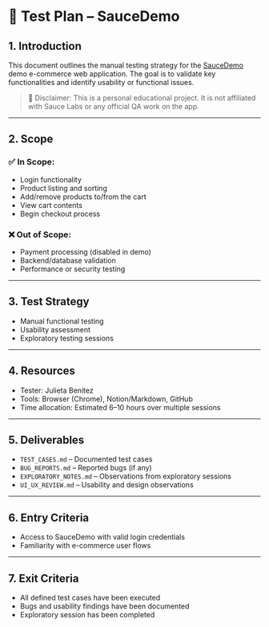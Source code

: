# 🧪 Test Plan – SauceDemo

## 1. Introduction

This document outlines the manual testing strategy for the [SauceDemo](https://www.saucedemo.com/) demo e-commerce web application. The goal is to validate key functionalities and identify usability or functional issues.

> 🔎 Disclaimer: This is a personal educational project. It is not affiliated with Sauce Labs or any official QA work on the app.

---

## 2. Scope

### ✅ In Scope:
- Login functionality
- Product listing and sorting
- Add/remove products to/from the cart
- View cart contents
- Begin checkout process

### ❌ Out of Scope:
- Payment processing (disabled in demo)
- Backend/database validation
- Performance or security testing

---

## 3. Test Strategy

- Manual functional testing
- Usability assessment
- Exploratory testing sessions

---

## 4. Resources

- Tester: Julieta Benítez
- Tools: Browser (Chrome), Notion/Markdown, GitHub
- Time allocation: Estimated 6–10 hours over multiple sessions

---

## 5. Deliverables

- `TEST_CASES.md` – Documented test cases
- `BUG_REPORTS.md` – Reported bugs (if any)
- `EXPLORATORY_NOTES.md` – Observations from exploratory sessions
- `UI_UX_REVIEW.md` – Usability and design observations

---

## 6. Entry Criteria

- Access to SauceDemo with valid login credentials
- Familiarity with e-commerce user flows

---

## 7. Exit Criteria

- All defined test cases have been executed
- Bugs and usability findings have been documented
- Exploratory session has been completed
